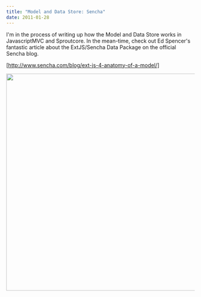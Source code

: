 ```yaml
--- 
title: "Model and Data Store: Sencha"
date: 2011-01-28
---
```


I'm in the process of writing up how the Model and Data Store works in JavascriptMVC and Sproutcore. In the mean-time, check out Ed Spencer's fantastic article about the ExtJS/Sencha Data Package on the official Sencha blog.

[http://www.sencha.com/blog/ext-js-4-anatomy-of-a-model/]

<img src="http://src.sencha.io/-30/http://www.sencha.com/assets/images/20110126-model.png" style="padding: 0; border: 0; box-shadow: white 0 0 0; -webkit-box-shadow: white 0 0 0; -moz-box-shadow: white 0 0 0; -o-box-shadow: white 0 0 0;" width=580 />

[http://www.sencha.com/blog/ext-js-4-anatomy-of-a-model/]: http://www.sencha.com/blog/ext-js-4-anatomy-of-a-model/
